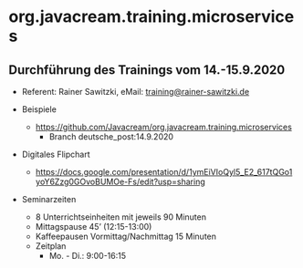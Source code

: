 # org.javacream.training.microservices

## Durchführung des Trainings vom 14.-15.9.2020

* Referent: Rainer Sawitzki, eMail: training@rainer-sawitzki.de

* Beispiele
  * https://github.com/Javacream/org.javacream.training.microservices
    *  Branch deutsche_post:14.9.2020
    
* Digitales Flipchart
  * https://docs.google.com/presentation/d/1ymEiVIoQyl5_E2_617tQGo1yoY6Zzg0GOvoBUMOe-Fs/edit?usp=sharing

* Seminarzeiten
  * 8 Unterrichtseinheiten mit jeweils 90 Minuten
  * Mittagspause 45’ (12:15-13:00)
  * Kaffeepausen Vormittag/Nachmittag 15 Minuten
  * Zeitplan 
    * Mo. - Di.:  9:00-16:15
